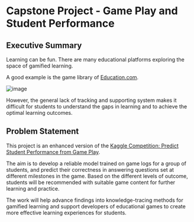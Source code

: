 # Capstone Project - Game Play and Student Performance

## Executive Summary

Learning can be fun. There are many educational platforms exploring the space of gamified learning. 

A good example is the game library of [Education.com](https://www.education.com/games/).

![image](https://user-images.githubusercontent.com/121992397/232182408-587b732e-7cc4-4678-8fd2-ad10b9f2fe62.png)

However, the general lack of tracking and supporting system makes it difficult for students to understand the gaps in learning and to achieve the optimal learning outcomes. 


## Problem Statement

This project is an enhanced version of the [Kaggle Competition: Predict Student Performance from Game Play](https://www.kaggle.com/competitions/predict-student-performance-from-game-play/overview).

The aim is to develop a reliable model trained on game logs for a group of students, and predict their correctness in answering questions set at different milestones in the game. Based on the different levels of outcome, students will be recommended with suitable game content for further learning and practice. 

The work will help advance findings into knowledge-tracing methods for gamified learning and support developers of educational games to create more effective learning experiences for students.
